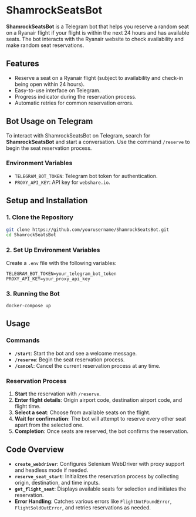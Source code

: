 # ShamrockSeatsBot

**ShamrockSeatsBot** is a Telegram bot that helps you reserve a random seat on a Ryanair flight if your flight is within the next 24 hours and has available seats. The bot interacts with the Ryanair website to check availability and make random seat reservations.

## Features

- Reserve a seat on a Ryanair flight (subject to availability and check-in being open within 24 hours).
- Easy-to-use interface on Telegram.
- Progress indicator during the reservation process.
- Automatic retries for common reservation errors.

## Bot Usage on Telegram

To interact with ShamrockSeatsBot on Telegram, search for **ShamrockSeatsBot** and start a conversation. Use the command `/reserve` to begin the seat reservation process.

### Environment Variables

- `TELEGRAM_BOT_TOKEN`: Telegram bot token for authentication.
- `PROXY_API_KEY`: API key for `webshare.io`.

## Setup and Installation

### 1. Clone the Repository

```bash
git clone https://github.com/yourusername/ShamrockSeatsBot.git
cd ShamrockSeatsBot
```

### 2. Set Up Environment Variables

Create a `.env` file with the following variables:

```plaintext
TELEGRAM_BOT_TOKEN=your_telegram_bot_token
PROXY_API_KEY=your_proxy_api_key
```

### 3. Running the Bot

`docker-compose up`

## Usage

### Commands

- **`/start`**: Start the bot and see a welcome message.
- **`/reserve`**: Begin the seat reservation process.
- **`/cancel`**: Cancel the current reservation process at any time.

### Reservation Process

1. **Start** the reservation with `/reserve`.
2. **Enter flight details**: Origin airport code, destination airport code, and flight time.
3. **Select a seat**: Choose from available seats on the flight.
4. **Wait for confirmation**: The bot will attempt to reserve every other seat apart from the selected one.
5. **Completion**: Once seats are reserved, the bot confirms the reservation.

## Code Overview

- **`create_webdriver`**: Configures Selenium WebDriver with proxy support and headless mode if needed.
- **`reserve_seat_start`**: Initializes the reservation process by collecting origin, destination, and time inputs.
- **`get_flight_seat`**: Displays available seats for selection and initiates the reservation.
- **Error Handling**: Catches various errors like `FlightNotFoundError`, `FlightSoldOutError`, and retries reservations as needed.